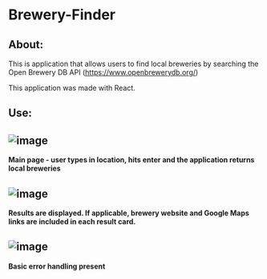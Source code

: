 # Brewery-Finder

## About: 
This is application that allows users to find local breweries by searching the Open Brewery DB API (https://www.openbrewerydb.org/)

This application was made with React.

## Use:

![image](https://user-images.githubusercontent.com/118615143/228088906-5a19a4cc-f86a-47bf-b320-f0a6b05b2518.png)
---
**Main page - user types in location, hits enter and the application returns local breweries**

![image](https://user-images.githubusercontent.com/118615143/226192259-ec563695-3664-4cd3-acc0-b4cbf340e348.png)
---
**Results are displayed. If applicable, brewery website and Google Maps links are included in each result card.**

![image](https://user-images.githubusercontent.com/118615143/228090770-5f7c8d1e-6884-4de5-bf65-b4502c73f6f8.png)
--- 
**Basic error handling present**
